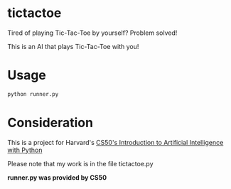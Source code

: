 # tictactoe

Tired of playing Tic-Tac-Toe by yourself? Problem solved!

This is an AI that plays Tic-Tac-Toe with you!

# Usage

```bash
python runner.py
```

# Consideration

This is a project for Harvard's [CS50's Introduction to Artificial Intelligence with Python](https://cs50.harvard.edu/ai/2020/)

Please note that my work is in the file tictactoe.py

**runner.py was provided by CS50**
